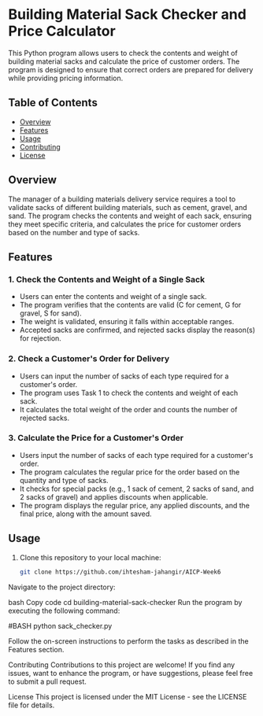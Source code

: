 # Building Material Sack Checker and Price Calculator

This Python program allows users to check the contents and weight of building material sacks and calculate the price of customer orders. The program is designed to ensure that correct orders are prepared for delivery while providing pricing information.

## Table of Contents

- [Overview](#overview)
- [Features](#features)
- [Usage](#usage)
- [Contributing](#contributing)
- [License](#license)

## Overview

The manager of a building materials delivery service requires a tool to validate sacks of different building materials, such as cement, gravel, and sand. The program checks the contents and weight of each sack, ensuring they meet specific criteria, and calculates the price for customer orders based on the number and type of sacks.

## Features

### 1. Check the Contents and Weight of a Single Sack

- Users can enter the contents and weight of a single sack.
- The program verifies that the contents are valid (C for cement, G for gravel, S for sand).
- The weight is validated, ensuring it falls within acceptable ranges.
- Accepted sacks are confirmed, and rejected sacks display the reason(s) for rejection.

### 2. Check a Customer's Order for Delivery

- Users can input the number of sacks of each type required for a customer's order.
- The program uses Task 1 to check the contents and weight of each sack.
- It calculates the total weight of the order and counts the number of rejected sacks.

### 3. Calculate the Price for a Customer's Order

- Users input the number of sacks of each type required for a customer's order.
- The program calculates the regular price for the order based on the quantity and type of sacks.
- It checks for special packs (e.g., 1 sack of cement, 2 sacks of sand, and 2 sacks of gravel) and applies discounts when applicable.
- The program displays the regular price, any applied discounts, and the final price, along with the amount saved.

## Usage

1. Clone this repository to your local machine:

   ```bash
   git clone https://github.com/ihtesham-jahangir/AICP-Week6
Navigate to the project directory:

bash
Copy code
cd building-material-sack-checker
Run the program by executing the following command:

#BASH
python sack_checker.py

Follow the on-screen instructions to perform the tasks as described in the Features section.

Contributing
Contributions to this project are welcome! If you find any issues, want to enhance the program, or have suggestions, please feel free to submit a pull request.

License
This project is licensed under the MIT License - see the LICENSE file for details.




